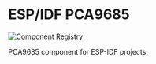 # ESP/IDF PCA9685

[![Component Registry](https://components.espressif.com/components/supcik/pca9685/badge.svg)](https://components.espressif.com/components/supcik/pca9685)

PCA9685 component for ESP-IDF projects.
